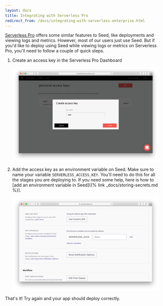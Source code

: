 ```yaml
---
layout: docs
title: Integrating with Serverless Pro
redirect_from: /docs/integrating-with-serverless-enterprise.html
---
```



[Serverless Pro](https://www.serverless.com/pro/) offers some similar features to Seed, like deployments and viewing logs and metrics. However, most of our users just use Seed. But if you'd like to deploy using Seed while viewing logs or metrics on Serverless Pro, you'll need to follow a couple of quick steps.

1. Create an access key in the Serverless Pro Dashboard

   ![Create an access key in the Serverless Enterprise Dashboard](/assets/docs/integrating-with-serverless-pro/create-an-access-key-in-the-serverless-enterprise-dashboard.png)

2. Add the access key as an environment variable on Seed. Make sure to name your variable `SERVERLESS_ACCESS_KEY`. You'll need to do this for all the stages you are deploying to.  If you need some help, here is how to [add an environment variable in Seed]({% link _docs/storing-secrets.md %}).

   ![Add Serverless Access Key as Seed environment variable](/assets/docs/integrating-with-serverless-pro/add-serverless-access-key-as-seed-environment-variable.png)

That's it! Try again and your app should deploy correctly.

